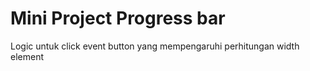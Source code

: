 # Mini Project Progress bar

Logic untuk click event button yang mempengaruhi perhitungan width element
